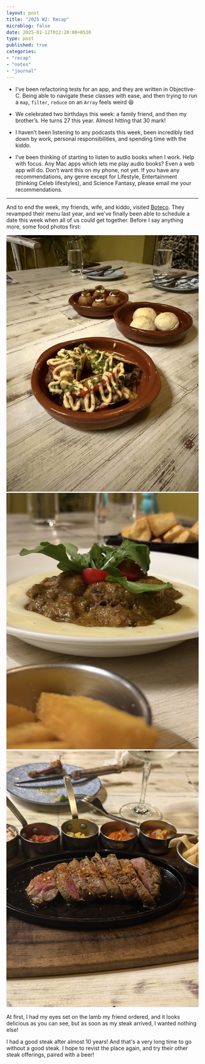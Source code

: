 ```yaml
---
layout: post
title: "2025 W2: Recap"
microblog: false
date: 2025-01-12T012:20:00+0530
type: post
published: true
categories:
- "recap"
- "notes"
- "journal"
---
```


- I’ve been refactoring tests for an app, and they are written in Objective-C. Being able to navigate these classes with ease, and then trying to run a `map`, `filter`, `reduce` on an `Array` feels weird 😆

- We celebrated two birthdays this week: a family friend, and then my brother’s. He turns 27 this year. Almost hitting that 30 mark!

- I haven’t been listening to any podcasts this week, been incredibly tied down by work, personal responsibilities, and spending time with the kiddo. 

- I’ve been thinking of starting to listen to audio books when I work. Help with focus. Any Mac apps which lets me play audio books? Even a web app will do. Don’t want this on my phone, not yet. If you have any recommendations, any genre except for Lifestyle, Entertainment (thinking Celeb lifestyles), and Science Fantasy, please email me your recommendations. 

----

And to end the week, my friends, wife, and kiddo, visited [Boteco](https://www.tripadvisor.in/Restaurant_Review-g297654-d10123062-Reviews-BOTECO-Pune_Pune_District_Maharashtra.html). They revamped their menu last year, and we’ve finally been able to schedule a date this week when all of us could get together. Before I say anything more, some food photos first: 

![Some Tapas: Grilled Buff Tacos, Arachini Balls, Brazillian Pao](/assets/posts/2025/01/IMG_1319.jpeg)
![New Zealand Lamb served on mashed potatoes](/assets/posts/2025/01/IMG_1322.jpeg)
![Brazillian Rub Steak ᠆ Medium](/assets/posts/2025/01/IMG_1325.jpeg)

At first, I had my eyes set on the lamb my friend ordered, and it looks delicious as you can see, but as soon as my steak arrived, I wanted nothing else! 

I had a good steak after almost 10 years! And that's a very long time to go without a good steak. I hope to revist the place again, and try their other steak offerings, paired with a beer! 
